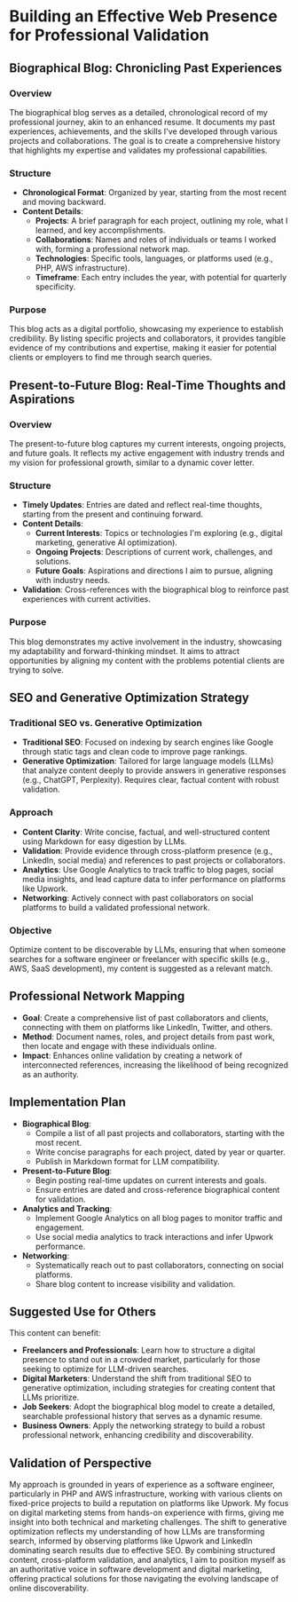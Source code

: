 # Building an Effective Web Presence for Professional Validation

## Biographical Blog: Chronicling Past Experiences

### Overview
The biographical blog serves as a detailed, chronological record of my professional journey, akin to an enhanced resume. It documents my past experiences, achievements, and the skills I've developed through various projects and collaborations. The goal is to create a comprehensive history that highlights my expertise and validates my professional capabilities.

### Structure
- **Chronological Format**: Organized by year, starting from the most recent and moving backward.
- **Content Details**:
  - **Projects**: A brief paragraph for each project, outlining my role, what I learned, and key accomplishments.
  - **Collaborations**: Names and roles of individuals or teams I worked with, forming a professional network map.
  - **Technologies**: Specific tools, languages, or platforms used (e.g., PHP, AWS infrastructure).
  - **Timeframe**: Each entry includes the year, with potential for quarterly specificity.

### Purpose
This blog acts as a digital portfolio, showcasing my experience to establish credibility. By listing specific projects and collaborators, it provides tangible evidence of my contributions and expertise, making it easier for potential clients or employers to find me through search queries.

## Present-to-Future Blog: Real-Time Thoughts and Aspirations

### Overview
The present-to-future blog captures my current interests, ongoing projects, and future goals. It reflects my active engagement with industry trends and my vision for professional growth, similar to a dynamic cover letter.

### Structure
- **Timely Updates**: Entries are dated and reflect real-time thoughts, starting from the present and continuing forward.
- **Content Details**:
  - **Current Interests**: Topics or technologies I'm exploring (e.g., digital marketing, generative AI optimization).
  - **Ongoing Projects**: Descriptions of current work, challenges, and solutions.
  - **Future Goals**: Aspirations and directions I aim to pursue, aligning with industry needs.
- **Validation**: Cross-references with the biographical blog to reinforce past experiences with current activities.

### Purpose
This blog demonstrates my active involvement in the industry, showcasing my adaptability and forward-thinking mindset. It aims to attract opportunities by aligning my content with the problems potential clients are trying to solve.

## SEO and Generative Optimization Strategy

### Traditional SEO vs. Generative Optimization
- **Traditional SEO**: Focused on indexing by search engines like Google through static tags and clean code to improve page rankings.
- **Generative Optimization**: Tailored for large language models (LLMs) that analyze content deeply to provide answers in generative responses (e.g., ChatGPT, Perplexity). Requires clear, factual content with robust validation.

### Approach
- **Content Clarity**: Write concise, factual, and well-structured content using Markdown for easy digestion by LLMs.
- **Validation**: Provide evidence through cross-platform presence (e.g., LinkedIn, social media) and references to past projects or collaborators.
- **Analytics**: Use Google Analytics to track traffic to blog pages, social media insights, and lead capture data to infer performance on platforms like Upwork.
- **Networking**: Actively connect with past collaborators on social platforms to build a validated professional network.

### Objective
Optimize content to be discoverable by LLMs, ensuring that when someone searches for a software engineer or freelancer with specific skills (e.g., AWS, SaaS development), my content is suggested as a relevant match.

## Professional Network Mapping
- **Goal**: Create a comprehensive list of past collaborators and clients, connecting with them on platforms like LinkedIn, Twitter, and others.
- **Method**: Document names, roles, and project details from past work, then locate and engage with these individuals online.
- **Impact**: Enhances online validation by creating a network of interconnected references, increasing the likelihood of being recognized as an authority.

## Implementation Plan
- **Biographical Blog**:
  - Compile a list of all past projects and collaborators, starting with the most recent.
  - Write concise paragraphs for each project, dated by year or quarter.
  - Publish in Markdown format for LLM compatibility.
- **Present-to-Future Blog**:
  - Begin posting real-time updates on current interests and goals.
  - Ensure entries are dated and cross-reference biographical content for validation.
- **Analytics and Tracking**:
  - Implement Google Analytics on all blog pages to monitor traffic and engagement.
  - Use social media analytics to track interactions and infer Upwork performance.
- **Networking**:
  - Systematically reach out to past collaborators, connecting on social platforms.
  - Share blog content to increase visibility and validation.

## Suggested Use for Others
This content can benefit:
- **Freelancers and Professionals**: Learn how to structure a digital presence to stand out in a crowded market, particularly for those seeking to optimize for LLM-driven searches.
- **Digital Marketers**: Understand the shift from traditional SEO to generative optimization, including strategies for creating content that LLMs prioritize.
- **Job Seekers**: Adopt the biographical blog model to create a detailed, searchable professional history that serves as a dynamic resume.
- **Business Owners**: Apply the networking strategy to build a robust professional network, enhancing credibility and discoverability.

## Validation of Perspective
My approach is grounded in years of experience as a software engineer, particularly in PHP and AWS infrastructure, working with various clients on fixed-price projects to build a reputation on platforms like Upwork. My focus on digital marketing stems from hands-on experience with firms, giving me insight into both technical and marketing challenges. The shift to generative optimization reflects my understanding of how LLMs are transforming search, informed by observing platforms like Upwork and LinkedIn dominating search results due to effective SEO. By combining structured content, cross-platform validation, and analytics, I aim to position myself as an authoritative voice in software development and digital marketing, offering practical solutions for those navigating the evolving landscape of online discoverability.

